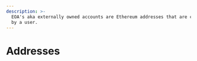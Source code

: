 ```yaml
---
description: >-
  EOA's aka externally owned accounts are Ethereum addresses that are controlled
  by a user.
---
```


# Addresses

